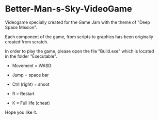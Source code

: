 # Better-Man-s-Sky-VideoGame

Videogame specially created for the Game Jam with the theme of "Deep Space Mission". 

Each component of the game, from scripts to graphics has been originally created from scratch. 


In order to play the game, please open the file "Build.exe" which is located in the folder "Executable". 

* Movement = WASD 

* Jump = space bar

* Ctrl (right) = shoot

* R = Restart

* K = Full life (cheat) 

Hope you like it. 
